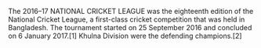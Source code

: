 The 2016–17 NATIONAL CRICKET LEAGUE was the eighteenth edition of the National Cricket League, a first-class cricket competition that was held in Bangladesh. The tournament started on 25 September 2016 and concluded on 6 January 2017.[1] Khulna Division were the defending champions.[2]
